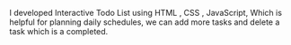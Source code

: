 I developed Interactive Todo List using HTML , CSS , JavaScript, Which is helpful for planning daily schedules, we can add more tasks and delete a task which is a completed.
